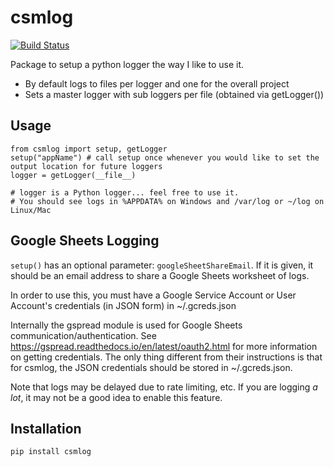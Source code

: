 # csmlog

[![Build Status](https://github.com/csm10495/csmlog/workflows/Release/badge.svg)](https://github.com/csm10495/csmlog/actions)

Package to setup a python logger the way I like to use it.

- By default logs to files per logger and one for the overall project
- Sets a master logger with sub loggers per file (obtained via getLogger())

## Usage

```
from csmlog import setup, getLogger
setup("appName") # call setup once whenever you would like to set the output location for future loggers
logger = getLogger(__file__)

# logger is a Python logger... feel free to use it.
# You should see logs in %APPDATA% on Windows and /var/log or ~/log on Linux/Mac
```

## Google Sheets Logging
`setup()` has an optional parameter: `googleSheetShareEmail`. If it is given, it should be an email address to share a Google Sheets worksheet of logs.

In order to use this, you must have a Google Service Account or User Account's credentials (in JSON form) in ~/.gcreds.json

Internally the gspread module is used for Google Sheets communication/authentication. See https://gspread.readthedocs.io/en/latest/oauth2.html for more information on getting credentials. The only thing different from their instructions is that for csmlog, the JSON credentials should be stored in ~/.gcreds.json.

Note that logs may be delayed due to rate limiting, etc. If you are logging *a lot*, it may not be a good idea to enable this feature.

## Installation
```
pip install csmlog
```